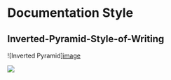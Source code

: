# Documentation Style

## Inverted-Pyramid-Style-of-Writing

![Inverted Pyramid][image](https://user-images.githubusercontent.com/39887717/163632349-f52408aa-56f8-43a7-ad5a-164f35101d9e.png)

![](https://typewriter.media/wp-content/uploads/2020/09/Inverted-Pyramid-Style-of-Writing-768x432.jpg)
